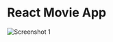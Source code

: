 # React Movie App 

![Screenshot 1](https://user-images.githubusercontent.com/68656122/128656879-c80ff73d-d8a8-492d-a513-918e9e02a591.png)
